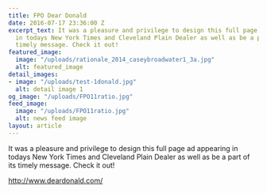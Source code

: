 ```yaml
---
title: FPO Dear Donald
date: 2016-07-17 23:36:00 Z
excerpt_text: It was a pleasure and privilege to design this full page ad appearing
  in todays New York Times and Cleveland Plain Dealer as well as be a part of its
  timely message. Check it out!
featured_image:
  image: "/uploads/rationale_2014_caseybroadwater1_3a.jpg"
  alt: featured_image
detail_images:
- image: "/uploads/test-1donald.jpg"
  alt: detail image 1
og_image: "/uploads/FPO11ratio.jpg"
feed_image:
  image: "/uploads/FPO11ratio.jpg"
  alt: news feed image
layout: article
---
```


It was a pleasure and privilege to design this full page ad appearing in todays New York Times and Cleveland Plain Dealer as well as be a part of its timely message. Check it out!

http://www.deardonald.com/